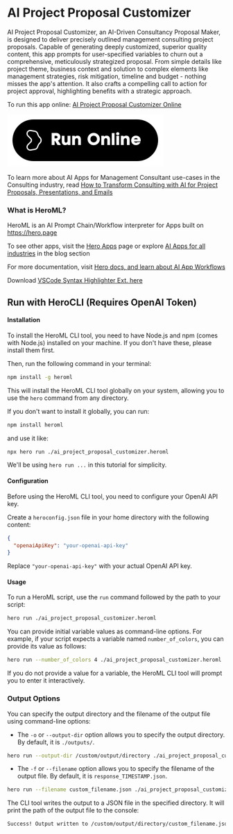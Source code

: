 # AI Project Proposal Customizer

AI Project Proposal Customizer, an AI-Driven Consultancy Proposal Maker, is designed to deliver precisely outlined management consulting project proposals. Capable of generating deeply customized, superior quality content, this app prompts for user-specified variables to churn out a comprehensive, meticulously strategized proposal. From simple details like project theme, business context and solution to complex elements like management strategies, risk mitigation, timeline and budget - nothing misses the app's attention. It also crafts a compelling call to action for project approval, highlighting benefits with a strategic approach.

To run this app online: [AI Project Proposal Customizer Online](https://hero.page/app/ai-project-proposal-customizer-strategic-ai-driven-consultancy-proposal-maker/JbIf9AtZ9x5qpYb7QzDN)

[![Run AI Project Proposal Customizer Online](/assets/run.svg)](https://hero.page/app/ai-project-proposal-customizer-strategic-ai-driven-consultancy-proposal-maker/JbIf9AtZ9x5qpYb7QzDN)

To learn more about AI Apps for Management Consultant use-cases in the Consulting industry, read [How to Transform Consulting with AI for Project Proposals, Presentations, and Emails](https://hero.page/blog/ai/consulting/how-to-transform-consulting-with-ai-for-project-proposals-presentations-and-emails/170810)

### What is HeroML?
HeroML is an AI Prompt Chain/Workflow interpreter for Apps built on https://hero.page 

To see other apps, visit the [Hero Apps](https://hero.page/apps) page or explore [AI Apps for all industries](https://hero.page/blog) in the blog section

For more documentation, visit [Hero docs, and learn about AI App Workflows](https://hero.page/tutorials/introduction-to-heroml)

Download [VSCode Syntax Highlighter Ext. here](https://marketplace.visualstudio.com/items?itemName=hero-page.heroml)

## Run with HeroCLI (Requires OpenAI Token)

#### Installation

To install the HeroML CLI tool, you need to have Node.js and npm (comes with Node.js) installed on your machine. If you don't have these, please install them first. 

Then, run the following command in your terminal:

```bash
npm install -g heroml
```

This will install the HeroML CLI tool globally on your system, allowing you to use the `hero` command from any directory.

If you don't want to install it globally, you can run:

```bash
npm install heroml
```

and use it like:

```bash
npx hero run ./ai_project_proposal_customizer.heroml
```

We'll be using `hero run ...` in this tutorial for simplicity.

#### Configuration

Before using the HeroML CLI tool, you need to configure your OpenAI API key. 

Create a `heroconfig.json` file in your home directory with the following content:

```json
{
  "openaiApiKey": "your-openai-api-key"
}
```

Replace `"your-openai-api-key"` with your actual OpenAI API key.

#### Usage

To run a HeroML script, use the `run` command followed by the path to your script:

```bash
hero run ./ai_project_proposal_customizer.heroml
```

You can provide initial variable values as command-line options. For example, if your script expects a variable named `number_of_colors`, you can provide its value as follows:

```bash
hero run --number_of_colors 4 ./ai_project_proposal_customizer.heroml
```

If you do not provide a value for a variable, the HeroML CLI tool will prompt you to enter it interactively.

### Output Options

You can specify the output directory and the filename of the output file using command-line options:

- The `-o` or `--output-dir` option allows you to specify the output directory. By default, it is `./outputs/`.

```bash
hero run --output-dir /custom/output/directory ./ai_project_proposal_customizer.heroml
```

- The `-f` or `--filename` option allows you to specify the filename of the output file. By default, it is `response_TIMESTAMP.json`.

```bash
hero run --filename custom_filename.json ./ai_project_proposal_customizer.heroml
```

The CLI tool writes the output to a JSON file in the specified directory. It will print the path of the output file to the console:

```bash
Success! Output written to /custom/output/directory/custom_filename.json
```

